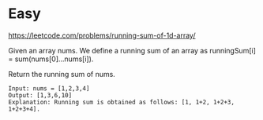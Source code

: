 # Easy
https://leetcode.com/problems/running-sum-of-1d-array/

Given an array nums. We define a running sum of an array as runningSum[i] = sum(nums[0]…nums[i]).

Return the running sum of nums.

```
Input: nums = [1,2,3,4]
Output: [1,3,6,10]
Explanation: Running sum is obtained as follows: [1, 1+2, 1+2+3, 1+2+3+4].
```
